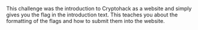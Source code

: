 This challenge was the introduction to Cryptohack as a website and simply gives you the flag in the introduction text. This teaches you about the formatting of the flags and how to submit them into the website.
